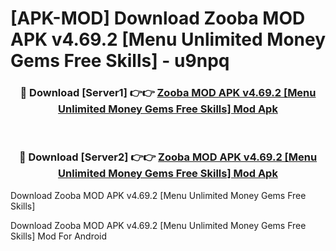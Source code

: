 # [APK-MOD] Download Zooba MOD APK v4.69.2 [Menu Unlimited Money Gems Free Skills] - u9npq


<div align="center">
<h3>🔴 Download [Server1] 👉👉 <a href="https://apk-comot.site?title=Zooba_MOD_APK_v4.69.2_[Menu_Unlimited_Money_Gems_Free_Skills]">Zooba MOD APK v4.69.2 [Menu Unlimited Money Gems Free Skills] Mod Apk</a></h3><br>
<h3>🔴 Download [Server2] 👉👉 <a href="https://apk-comot.site?title=Zooba_MOD_APK_v4.69.2_[Menu_Unlimited_Money_Gems_Free_Skills]">Zooba MOD APK v4.69.2 [Menu Unlimited Money Gems Free Skills] Mod Apk</a></h3>
</div>



Download Zooba MOD APK v4.69.2 [Menu Unlimited Money Gems Free Skills] 

Download Zooba MOD APK v4.69.2 [Menu Unlimited Money Gems Free Skills] Mod For Android